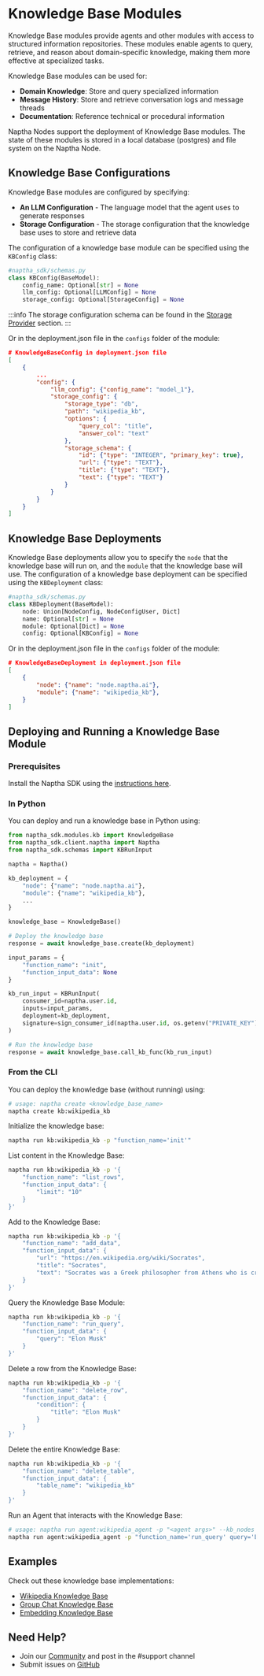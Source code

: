 # Knowledge Base Modules

Knowledge Base modules provide agents and other modules with access to structured information repositories. These modules enable agents to query, retrieve, and reason about domain-specific knowledge, making them more effective at specialized tasks.

Knowledge Base modules can be used for:

- **Domain Knowledge**: Store and query specialized information
- **Message History**: Store and retrieve conversation logs and message threads
- **Documentation**:  Reference technical or procedural information

Naptha Nodes support the deployment of Knowledge Base modules. The state of these modules is stored in a local database (postgres) and file system on the Naptha Node.

## Knowledge Base Configurations

Knowledge Base modules are configured by specifying:

* **An LLM Configuration** - The language model that the agent uses to generate responses
* **Storage Configuration** - The storage configuration that the knowledge base uses to store and retrieve data

The configuration of a knowledge base module can be specified using the `KBConfig` class:

```python
#naptha_sdk/schemas.py
class KBConfig(BaseModel):
    config_name: Optional[str] = None
    llm_config: Optional[LLMConfig] = None
    storage_config: Optional[StorageConfig] = None
```

:::info
The storage configuration schema can be found in the [Storage Provider](/docs/NapthaStorage/0-overview.md) section.
:::



Or in the deployment.json file in the `configs` folder of the module:

```json
# KnowledgeBaseConfig in deployment.json file 
[
    {
        ...
        "config": {
            "llm_config": {"config_name": "model_1"},
            "storage_config": {
                "storage_type": "db",
                "path": "wikipedia_kb",
                "options": {
                    "query_col": "title",
                    "answer_col": "text"
                },
                "storage_schema": {
                    "id": {"type": "INTEGER", "primary_key": true},
                    "url": {"type": "TEXT"},
                    "title": {"type": "TEXT"},
                    "text": {"type": "TEXT"}
                }
            }
        }
    }
]
```

## Knowledge Base Deployments

Knowledge Base deployments allow you to specify the `node` that the knowledge base will run on, and the `module` that the knowledge base will use. The configuration of a knowledge base deployment can be specified using the `KBDeployment` class:

```python
#naptha_sdk/schemas.py
class KBDeployment(BaseModel):
    node: Union[NodeConfig, NodeConfigUser, Dict]
    name: Optional[str] = None
    module: Optional[Dict] = None
    config: Optional[KBConfig] = None
```

Or in the deployment.json file in the `configs` folder of the module:

```json
# KnowledgeBaseDeployment in deployment.json file 
[
    {
        "node": {"name": "node.naptha.ai"},
        "module": {"name": "wikipedia_kb"},
    }
]
```

## Deploying and Running a Knowledge Base Module

### Prerequisites

Install the Naptha SDK using the [instructions here](https://github.com/NapthaAI/naptha-sdk/?tab=readme-ov-file#install).

### In Python

You can deploy and run a knowledge base in Python using:

```python
from naptha_sdk.modules.kb import KnowledgeBase
from naptha_sdk.client.naptha import Naptha
from naptha_sdk.schemas import KBRunInput

naptha = Naptha()

kb_deployment = {
    "node": {"name": "node.naptha.ai"},
    "module": {"name": "wikipedia_kb"},
    ...
}

knowledge_base = KnowledgeBase()

# Deploy the knowledge base
response = await knowledge_base.create(kb_deployment)

input_params = {
    "function_name": "init",
    "function_input_data": None
}

kb_run_input = KBRunInput(
    consumer_id=naptha.user.id,
    inputs=input_params,
    deployment=kb_deployment,
    signature=sign_consumer_id(naptha.user.id, os.getenv("PRIVATE_KEY"))
)

# Run the knowledge base
response = await knowledge_base.call_kb_func(kb_run_input)
```

### From the CLI

You can deploy the knowledge base (without running) using:

```bash
# usage: naptha create <knowledge_base_name>
naptha create kb:wikipedia_kb 
```

Initialize the knowledge base:

```bash
naptha run kb:wikipedia_kb -p "function_name='init'"
```

List content in the Knowledge Base:

```bash
naptha run kb:wikipedia_kb -p '{
    "function_name": "list_rows",
    "function_input_data": {
        "limit": "10"
    }
}'
```

Add to the Knowledge Base:

```bash
naptha run kb:wikipedia_kb -p '{
    "function_name": "add_data",
    "function_input_data": {
        "url": "https://en.wikipedia.org/wiki/Socrates",
        "title": "Socrates",
        "text": "Socrates was a Greek philosopher from Athens who is credited as the founder of Western philosophy and as among the first moral philosophers of the ethical tradition of thought."
    }
}'
```

Query the Knowledge Base Module:

```bash
naptha run kb:wikipedia_kb -p '{
    "function_name": "run_query",
    "function_input_data": {
        "query": "Elon Musk"
    }
}'
```

Delete a row from the Knowledge Base:

```bash
naptha run kb:wikipedia_kb -p '{
    "function_name": "delete_row",
    "function_input_data": {
        "condition": {
            "title": "Elon Musk"
        }
    }
}'
```

Delete the entire Knowledge Base:

```bash
naptha run kb:wikipedia_kb -p '{
    "function_name": "delete_table",
    "function_input_data": {
        "table_name": "wikipedia_kb"
    }
}'
```

Run an Agent that interacts with the Knowledge Base:

```bash
# usage: naptha run agent:wikipedia_agent -p "<agent args>" --kb_nodes "<node_ip_>"
naptha run agent:wikipedia_agent -p "function_name='run_query' query='Elon Musk' question='Who is Elon Musk?'" --kb_nodes "node.naptha.ai"
```

## Examples

Check out these knowledge base implementations:
- [Wikipedia Knowledge Base](https://github.com/NapthaAI/wikipedia_kb)
- [Group Chat Knowledge Base](https://github.com/NapthaAI/groupchat_kb)
- [Embedding Knowledge Base](https://github.com/NapthaAI/embedding_kb)

## Need Help?
- Join our [Community](https://naptha.ai/naptha-community) and post in the #support channel
- Submit issues on [GitHub](https://github.com/NapthaAI) 